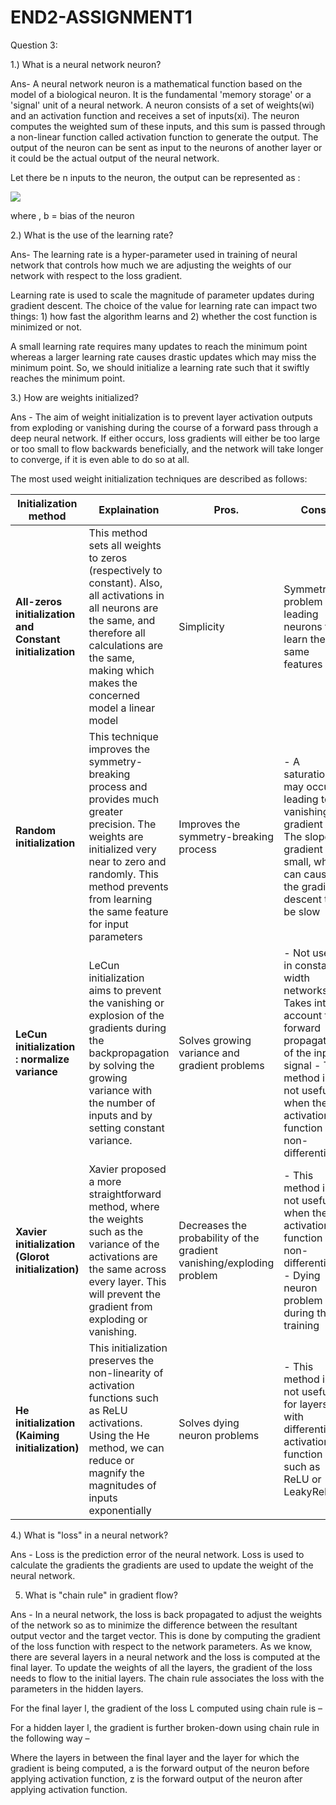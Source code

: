 # END2-ASSIGNMENT1
Question 3:

1.) What is a neural network neuron?

Ans- A neural network neuron is a mathematical function based on the model of a biological neuron. It is the fundamental &#39;memory storage&#39; or a &#39;signal&#39; unit of a neural network. A neuron consists of a set of weights(wi) and an activation function and receives a set of inputs(xi). The neuron computes the weighted sum of these inputs, and this sum is passed through a non-linear function called activation function to generate the output. The output of the neuron can be sent as input to the neurons of another layer or it could be the actual output of the neural network.

Let there be n inputs to the neuron, the output can be represented as :

<img src="https://render.githubusercontent.com/render/math?math=z = \tanh ( \sum_{i=1}^{n}  {w}_{i} {x}_{i} + b )">

where , b = bias of the neuron

2.) What is the use of the learning rate?

Ans- The learning rate is a hyper-parameter used in training of neural network that controls how much we are adjusting the weights of our network with respect to the loss gradient.

Learning rate is used to scale the magnitude of parameter updates during gradient descent. The choice of the value for learning rate can impact two things: 1) how fast the algorithm learns and 2) whether the cost function is minimized or not.

A small learning rate requires many updates to reach the minimum point whereas a larger learning rate causes drastic updates which may miss the minimum point. So, we should initialize a learning rate such that it swiftly reaches the minimum point.

3.) How are weights initialized?

Ans - The aim of weight initialization is to prevent layer activation outputs from exploding or vanishing during the course of a forward pass through a deep neural network. If either occurs, loss gradients will either be too large or too small to flow backwards beneficially, and the network will take longer to converge, if it is even able to do so at all.

The most used weight initialization techniques are described as follows:

| **Initialization method** | **Explaination** | **Pros.** | **Cons.** |
| --- | --- | --- | --- |
| **All-zeros initialization and Constant initialization** | This method sets all weights to zeros (respectively to constant). Also, all activations in all neurons are the same, and therefore all calculations are the same, making which makes the concerned model a linear model | Simplicity | Symmetry problem leading neurons to learn the same features |
| **Random initialization** | This technique improves the symmetry-breaking process and provides much greater precision. The weights are initialized very near to zero and randomly. This method prevents from learning the same feature for input parameters | Improves the symmetry-breaking process | - A saturation may occur leading to a vanishing gradient - The slope or gradient is small, which can cause the gradient descent to be slow |
| **LeCun initialization : normalize variance** | LeCun initialization aims to prevent the vanishing or explosion of the gradients during the backpropagation by solving the growing variance with the number of inputs and by setting constant variance. | Solves growing variance and gradient problems | - Not useful in constant-width networks - Takes into account the forward propagation of the input signal - This method is not useful when the activation function is non-differentiable |
| **Xavier initialization (Glorot initialization)** | Xavier proposed a more straightforward method, where the weights such as the variance of the activations are the same across every layer. This will prevent the gradient from exploding or vanishing. | Decreases the probability of the gradient vanishing/exploding problem | - This method is not useful when the activation function is non-differentiable - Dying neuron problem during the training |
| **He initialization (Kaiming initialization)** | This initialization preserves the non-linearity of activation functions such as ReLU activations. Using the He method, we can reduce or magnify the magnitudes of inputs exponentially | Solves dying neuron problems | - This method is not useful for layers with differentiable activation function such as ReLU or LeakyReLU |

4.) What is &quot;loss&quot; in a neural network?

Ans - Loss is the prediction error of the neural network. Loss is used to calculate the gradients the gradients are used to update the weight of the neural network.

5) What is &quot;chain rule&quot; in gradient flow?

Ans - In a neural network, the loss is back propagated to adjust the weights of the network so as to minimize the difference between the resultant output vector and the target vector. This is done by computing the gradient of the loss function with respect to the network parameters. As we know, there are several layers in a neural network and the loss is computed at the final layer. To update the weights of all the layers, the gradient of the loss needs to flow to the initial layers. The chain rule associates the loss with the parameters in the hidden layers.

For the final layer l, the gradient of the loss L computed using chain rule is –

For a hidden layer l, the gradient is further broken-down using chain rule in the following way –

Where the layers in between the final layer and the layer for which the gradient is being computed, a is the forward output of the neuron before applying activation function, z is the forward output of the neuron after applying activation function.

